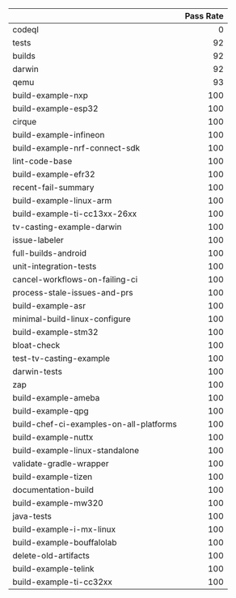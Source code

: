 |                                         |   Pass Rate |
|:----------------------------------------|------------:|
| codeql                                  |           0 |
| tests                                   |          92 |
| builds                                  |          92 |
| darwin                                  |          92 |
| qemu                                    |          93 |
| build-example-nxp                       |         100 |
| build-example-esp32                     |         100 |
| cirque                                  |         100 |
| build-example-infineon                  |         100 |
| build-example-nrf-connect-sdk           |         100 |
| lint-code-base                          |         100 |
| build-example-efr32                     |         100 |
| recent-fail-summary                     |         100 |
| build-example-linux-arm                 |         100 |
| build-example-ti-cc13xx-26xx            |         100 |
| tv-casting-example-darwin               |         100 |
| issue-labeler                           |         100 |
| full-builds-android                     |         100 |
| unit-integration-tests                  |         100 |
| cancel-workflows-on-failing-ci          |         100 |
| process-stale-issues-and-prs            |         100 |
| build-example-asr                       |         100 |
| minimal-build-linux-configure           |         100 |
| build-example-stm32                     |         100 |
| bloat-check                             |         100 |
| test-tv-casting-example                 |         100 |
| darwin-tests                            |         100 |
| zap                                     |         100 |
| build-example-ameba                     |         100 |
| build-example-qpg                       |         100 |
| build-chef-ci-examples-on-all-platforms |         100 |
| build-example-nuttx                     |         100 |
| build-example-linux-standalone          |         100 |
| validate-gradle-wrapper                 |         100 |
| build-example-tizen                     |         100 |
| documentation-build                     |         100 |
| build-example-mw320                     |         100 |
| java-tests                              |         100 |
| build-example-i-mx-linux                |         100 |
| build-example-bouffalolab               |         100 |
| delete-old-artifacts                    |         100 |
| build-example-telink                    |         100 |
| build-example-ti-cc32xx                 |         100 |